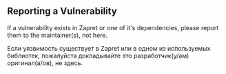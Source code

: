 ## Reporting a Vulnerability

If a vulnerability exists in Zapret or one of it's dependencies, please report them to the maintainer(s), not here.

Если уязвимость существует в Zapret или в одном из используемых библиотек, пожалуйста докладывайте это разработчик(у/ам) оригинал(а/ов), не здесь.
